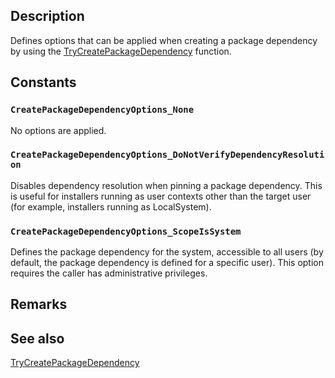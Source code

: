 ## Description

Defines options that can be applied when creating a package dependency by using the [TryCreatePackageDependency](https://learn.microsoft.com/windows/win32/api/appmodel/nf-appmodel-trycreatepackagedependency) function.

## Constants

### `CreatePackageDependencyOptions_None`

No options are applied.

### `CreatePackageDependencyOptions_DoNotVerifyDependencyResolution`

Disables dependency resolution when pinning a package dependency. This is useful for installers running as user contexts other than the target user (for example, installers running as LocalSystem).

### `CreatePackageDependencyOptions_ScopeIsSystem`

Defines the package dependency for the system, accessible to all users (by default, the package dependency is defined for a specific user). This option requires the caller has administrative privileges.

## Remarks

## See also

[TryCreatePackageDependency](https://learn.microsoft.com/windows/win32/api/appmodel/nf-appmodel-trycreatepackagedependency)